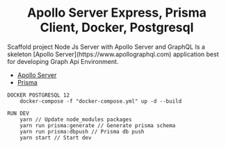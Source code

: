 <div>
    <h1 align="center">Apollo Server Express, Prisma Client, Docker, Postgresql</h1>
    <p>
    Scaffold project Node Js Server with Apollo Server and GraphQL
    Is a skeleton [Apollo Server](https://www.apollographql.com) application best for
    developing Graph Api Environment.
    </p>
    <ul>
        <li><a href="https://github.com/apollographql/apollo-server" target="_blank">Apollo Server</a></li>
        <li><a href="https://github.com/prisma/prisma" target="_blank">Prisma</a></li>
    </ul>
</div>

```
DOCKER POSTGRESQL 12
    docker-compose -f "docker-compose.yml" up -d --build
```

```
RUN DEV
    yarn // Update node_modules packages
    yarn run prisma:generate // Generate prisma schema
    yarn run prisma:dbpush // Prisma db push
    yarn start // Start dev
```
